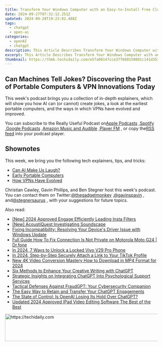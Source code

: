 ```yaml
---
title: Transform Your Windows Computer with an Easy-to-Install Free Clone of the Latest AI Conversationalist, GPT4All!
date: 2024-09-27T07:32:12.251Z
updated: 2024-09-28T19:23:02.488Z
tags:
  - chatgpt
  - open-ai
categories:
  - openAI
  - chatgpt
description: This Article Describes Transform Your Windows Computer with an Easy-to-Install Free Clone of the Latest AI Conversationalist, GPT4All!
excerpt: This Article Describes Transform Your Windows Computer with an Easy-to-Install Free Clone of the Latest AI Conversationalist, GPT4All!
thumbnail: https://thmb.techidaily.com/e5fa00147cce37f680150801c141d35390120d59266d824622e9ec9a5bd6e401.jpg
---
```


## Can Machines Tell Jokes? Discovering the Past of Portable Computers & VPN Innovations Today

 This week's podcast brings you a collection of in-depth explainers, which will show you how AI can (or cannot) create jokes, a look at the earliest portable computers, and the ways in which VPNs have evolved and improved.

 You can subscribe to the Really Useful Podcast on[Apple Podcasts](https://podcasts.apple.com/gb/podcast/the-really-useful-podcast/id1437847131?mt=2) ,[Spotify](https://open.spotify.com/show/283gDxLd6OTNEpRq6tN7ha) ,[Google Podcasts](https://www.google.com/podcasts?feed=aHR0cHM6Ly9hbmNob3IuZm0vcy8zMWJlNDcwL3BvZGNhc3QvcnNz) ,[Amazon Music and Audible](https://music.amazon.co.uk/podcasts/20ab73d4-5da2-46c7-a17f-dc6eb39bdb48/The-Really-Useful-Podcast) ,[Player FM](https://player.fm/series/the-really-useful-podcast-2491856) , or copy the[RSS feed](https://feeds.transistor.fm/the-really-useful-podcast) into your podcast player.

## Shownotes

 This week, we bring you the following tech explainers, tips, and tricks:

* [Can AI Make Us Laugh?](https://www.makeuseof.com/can-ai-make-us-laugh/)
* [Early Portable Computers](https://www.makeuseof.com/who-invented-the-laptop-early-portable-computers-that-kickstarted-mobile-working/)
* [How VPNs Have Evolved](https://www.makeuseof.com/vpn-evolution-ways-vpns-have-become-even-more-private/)

 Christian Cawley, Gavin Phillips, and Ben Stegner host this week's podcast. You can contact them on Twitter:[@thegadgetmonkey](https://twitter.com/thegadgetmonkey) ,[@gavinspavin](https://twitter.com/gavinspavin) , and[@stegnersaurus](https://twitter.com/stegnersaurus) , with your suggestions for future topics.

<ins class="adsbygoogle"
     style="display:block"
     data-ad-format="autorelaxed"
     data-ad-client="ca-pub-7571918770474297"
     data-ad-slot="1223367746"></ins>

<ins class="adsbygoogle"
     style="display:block"
     data-ad-client="ca-pub-7571918770474297"
     data-ad-slot="8358498916"
     data-ad-format="auto"
     data-full-width-responsive="true"></ins>

<span class="atpl-alsoreadstyle">Also read:</span>
<div><ul>
<li><a href="https://instagram-videos.techidaily.com/new-2024-approved-engage-efficiently-leading-insta-filters/"><u>[New] 2024 Approved Engage Efficiently Leading Insta Filters</u></a></li>
<li><a href="https://screen-recording.techidaily.com/new-acoustiquest-investigating-soundscape/"><u>[New] AcoustiQuest Investigating Soundscape</u></a></li>
<li><a href="https://common-error.techidaily.com/fixing-incompatibility-resolving-your-devices-driver-issue-with-windows-update/"><u>Fixing Incompatibility: Resolving Your Device's Driver Issue with Windows Update</u></a></li>
<li><a href="https://howto.techidaily.com/full-guide-how-to-fix-connection-is-not-private-on-motorola-moto-g24-drfone-by-drfone-fix-android-problems-fix-android-problems/"><u>Full Guide How To Fix Connection Is Not Private on Motorola Moto G24 | Dr.fone</u></a></li>
<li><a href="https://android-unlock.techidaily.com/in-2024-7-ways-to-unlock-a-locked-vivo-v29-pro-phone-by-drfone-android/"><u>In 2024, 7 Ways to Unlock a Locked Vivo V29 Pro Phone</u></a></li>
<li><a href="https://extra-support.techidaily.com/in-2024-step-by-step-securely-attach-a-link-to-your-tiktok-profile/"><u>In 2024, Step-by-Step Securely Attach a Link to Your TikTok Profile</u></a></li>
<li><a href="https://smart-video-editing.techidaily.com/new-4k-video-conversion-mastery-how-to-download-in-mp4-format-for-2024/"><u>New 4K Video Conversion Mastery How to Download in MP4 Format for 2024</u></a></li>
<li><a href="https://tech-hub.techidaily.com/six-methods-to-enhance-your-creative-writing-with-chatgpt/"><u>Six Methods to Enhance Your Creative Writing with ChatGPT</u></a></li>
<li><a href="https://tech-hub.techidaily.com/strategic-insights-on-integrating-chatgpt-into-psychological-support-services/"><u>Strategic Insights on Integrating ChatGPT Into Psychological Support Services</u></a></li>
<li><a href="https://tech-hub.techidaily.com/tactical-defenses-against-fraudgpt-your-cybersecurity-companion/"><u>Tactical Defenses Against FraudGPT: Your Cybersecurity Companion</u></a></li>
<li><a href="https://tech-hub.techidaily.com/the-easy-way-to-retain-and-transfer-your-chatgpt-engagements/"><u>The Easy Way to Retain and Transfer Your ChatGPT Engagements</u></a></li>
<li><a href="https://tech-hub.techidaily.com/the-state-of-control-is-openai-losing-its-hold-over-chatgpt/"><u>The State of Control: Is OpenAI Losing Its Hold Over ChatGPT?</u></a></li>
<li><a href="https://smart-video-editing.techidaily.com/updated-2024-approved-ipad-video-editing-software-the-best-of-the-best/"><u>Updated 2024 Approved IPad Video Editing Software The Best of the Best</u></a></li>
</ul></div>

<!-- affiliate ads begin -->
<a href="https://appsumo.8odi.net/c/5597632/2082535/7443" target="_top" id="2082535">
  <img src="//a.impactradius-go.com/display-ad/7443-2082535" border="0" alt="https://techidaily.com" width="728" height="90"/>
</a>
<img height="0" width="0" src="https://appsumo.8odi.net/i/5597632/2082535/7443" style="position:absolute;visibility:hidden;" border="0" />
<!-- affiliate ads end -->

